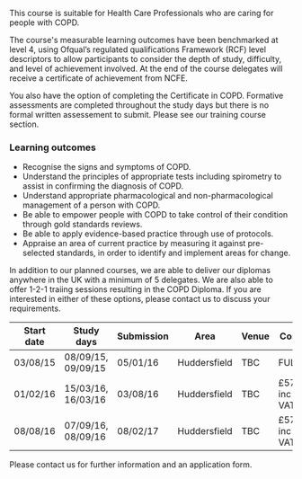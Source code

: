 This course is suitable for Health Care Professionals who are caring for people with COPD.

The course's measurable learning outcomes have been benchmarked at level 4, using Ofqual’s regulated qualifications Framework (RCF) level descriptors to allow participants to consider the depth of study, difficulty, and level of achievement involved. At the end of the course delegates will receive a certificate of achievement from NCFE.

You also have the option of completing the Certificate in COPD. Formative assessments are completed throughout the study days but there is no formal written assessement to submit. Please see our training course section.

### Learning outcomes

* Recognise the signs and symptoms of COPD.
* Understand the principles of appropriate tests including spirometry to assist in confirming the diagnosis of COPD.
* Understand appropriate pharmacological and non-pharmacological management of a person with COPD.
* Be able to empower people with COPD to take control of their condition through gold standards reviews.
* Be able to apply evidence-based practice through use of protocols.
* Appraise an area of current practice by measuring it against pre-selected standards, in order to identify and implement   areas for change.


In addition to our planned courses, we are able to deliver our diplomas anywhere in the UK with a minimum of 5 delegates. We are also able to offer 1-2-1 traiing sessions resulting in the COPD Diploma. If you are interested in either of these options, please contact us to discuss your requirements.

| Start date| Study days        | Submission| Area           | Venue| Cost         |
|-----------|-------------------|-----------|--------------- |------|--------------| 
| 03/08/15  | 08/09/15, 09/09/15| 05/01/16  | Huddersfield   | TBC  | FULL         |
| 01/02/16  | 15/03/16, 16/03/16| 03/08/16  | Huddersfield   | TBC  | £570 inc VAT |
| 08/08/16  | 07/09/16, 08/09/16| 08/02/17  | Huddersfield   | TBC  | £570 inc VAT |

Please contact us for further information and an application form.
